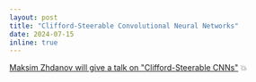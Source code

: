 ```yaml
---
layout: post
title: "Clifford-Steerable Convolutional Neural Networks"
date: 2024-07-15
inline: true
---
```


[Maksim Zhdanov will give a talk on "Clifford-Steerable CNNs"](projects/clifford_cnns_pde_mzhdanov/) :boom:
